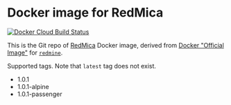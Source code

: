 # Docker image for RedMica

[![Docker Cloud Build Status](https://img.shields.io/docker/cloud/build/douhashi/redmica)](https://hub.docker.com/r/douhashi/redmica)

This is the Git repo of [RedMica](https://github.com/redmica/redmica) Docker image, derived from [Docker "Official Image"](https://github.com/docker-library/official-images#what-are-official-images) for [`redmine`](https://hub.docker.com/_/redmine/).

Supported tags. Note that `latest` tag does not exist.

* 1.0.1
* 1.0.1-alpine
* 1.0.1-passenger

